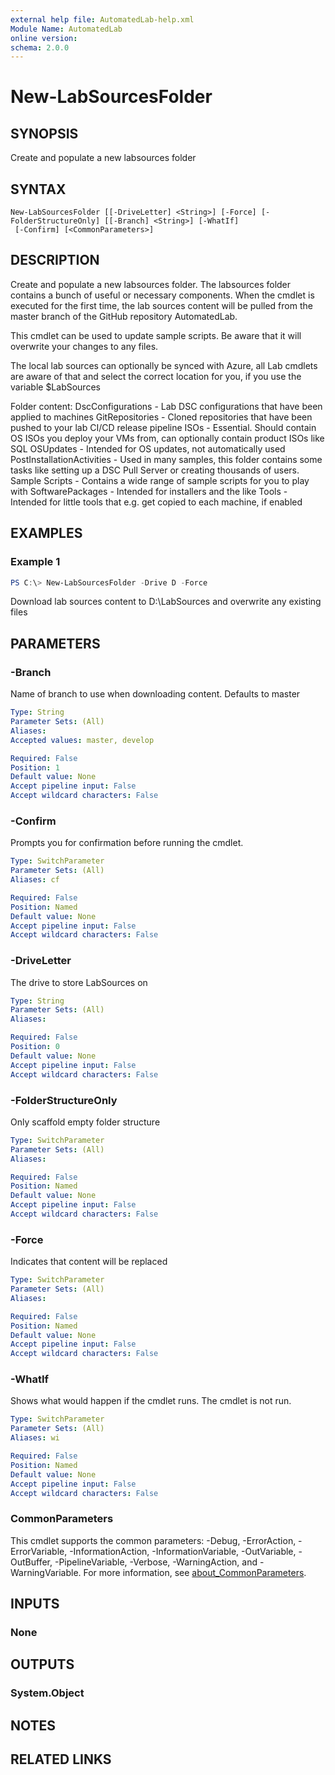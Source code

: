 ```yaml
---
external help file: AutomatedLab-help.xml
Module Name: AutomatedLab
online version:
schema: 2.0.0
---
```


# New-LabSourcesFolder

## SYNOPSIS
Create and populate a new labsources folder

## SYNTAX

```
New-LabSourcesFolder [[-DriveLetter] <String>] [-Force] [-FolderStructureOnly] [[-Branch] <String>] [-WhatIf]
 [-Confirm] [<CommonParameters>]
```

## DESCRIPTION
Create and populate a new labsources folder. The labsources folder contains a bunch
of useful or necessary components. When the cmdlet is executed for the first time, the
lab sources content will be pulled from the master branch of the GitHub repository AutomatedLab.

This cmdlet can be used to update sample scripts. Be aware that it will overwrite your changes to any files.

The local lab sources can optionally be synced with Azure, all Lab cmdlets are aware of that and select the
correct location for you, if you use the variable $LabSources

Folder content:
DscConfigurations - Lab DSC configurations that have been applied to machines
GitRepositories - Cloned repositories that have been pushed to your lab CI/CD release pipeline
ISOs - Essential. Should contain OS ISOs you deploy your VMs from, can optionally contain product ISOs like SQL
OSUpdates - Intended for OS updates, not automatically used
PostInstallationActivities - Used in many samples, this folder contains some tasks like setting up a DSC Pull Server or creating thousands of users.
Sample Scripts - Contains a wide range of sample scripts for you to play with
SoftwarePackages - Intended for installers and the like
Tools - Intended for little tools that e.g. get copied to each machine, if enabled

## EXAMPLES

### Example 1
```powershell
PS C:\> New-LabSourcesFolder -Drive D -Force
```

Download lab sources content to D:\LabSources and overwrite any existing files

## PARAMETERS

### -Branch
Name of branch to use when downloading content. Defaults to master

```yaml
Type: String
Parameter Sets: (All)
Aliases:
Accepted values: master, develop

Required: False
Position: 1
Default value: None
Accept pipeline input: False
Accept wildcard characters: False
```

### -Confirm
Prompts you for confirmation before running the cmdlet.

```yaml
Type: SwitchParameter
Parameter Sets: (All)
Aliases: cf

Required: False
Position: Named
Default value: None
Accept pipeline input: False
Accept wildcard characters: False
```

### -DriveLetter
The drive to store LabSources on

```yaml
Type: String
Parameter Sets: (All)
Aliases:

Required: False
Position: 0
Default value: None
Accept pipeline input: False
Accept wildcard characters: False
```

### -FolderStructureOnly
Only scaffold empty folder structure

```yaml
Type: SwitchParameter
Parameter Sets: (All)
Aliases:

Required: False
Position: Named
Default value: None
Accept pipeline input: False
Accept wildcard characters: False
```

### -Force
Indicates that content will be replaced

```yaml
Type: SwitchParameter
Parameter Sets: (All)
Aliases:

Required: False
Position: Named
Default value: None
Accept pipeline input: False
Accept wildcard characters: False
```

### -WhatIf
Shows what would happen if the cmdlet runs.
The cmdlet is not run.

```yaml
Type: SwitchParameter
Parameter Sets: (All)
Aliases: wi

Required: False
Position: Named
Default value: None
Accept pipeline input: False
Accept wildcard characters: False
```

### CommonParameters
This cmdlet supports the common parameters: -Debug, -ErrorAction, -ErrorVariable, -InformationAction, -InformationVariable, -OutVariable, -OutBuffer, -PipelineVariable, -Verbose, -WarningAction, and -WarningVariable. For more information, see [about_CommonParameters](http://go.microsoft.com/fwlink/?LinkID=113216).

## INPUTS

### None
## OUTPUTS

### System.Object
## NOTES

## RELATED LINKS
